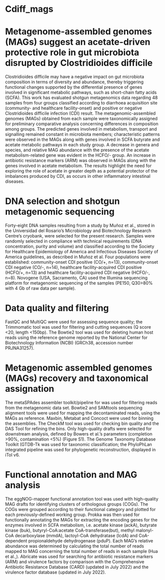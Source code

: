# Cdiff_mags
# Metagenome-assembled genomes (MAGs) suggest an acetate-driven protective role in gut microbiota disrupted by Clostridioides difficile

Clostridioides difficile may have a negative impact on gut microbiota composition in terms of diversity and abundance, thereby triggering functional changes supported by the differential presence of genes involved in significant metabolic pathways, such as short-chain fatty acids (SCFA). This work has evaluated shotgun metagenomics data regarding 48 samples from four groups classified according to diarrhoea acquisition site (community- and healthcare facility-onset) and positive or negative Clostridioides difficile infection (CDI) result. The metagenomic-assembled genomes (MAGs) obtained from each sample were taxonomically assigned for preliminary comparative analysis concerning differences in composition among groups. The predicted genes involved in metabolism, transport and signalling remained constant in microbiota members; characteristic patterns were observed in the MAGs along with genes involved in SCFA butyrate and acetate metabolic pathways in each study group. A decrease in genera and species, and relative MAG abundance with the presence of the acetate metabolism-related gene was evident in the HCFO/- group. An increase in antibiotic resistance markers (ARM) was observed in MAGs along with the genes involved in acetate metabolism. The results highlight the need for exploring the role of acetate in greater depth as a potential protector of the imbalances produced by CDI, as occurs in other inflammatory intestinal diseases.

# DNA selection and shotgun metagenomic sequencing

Forty-eight DNA samples resulting from a study by Muñoz et al., stored in the Universidad del Rosario’s Microbiology and Biotechnology Research Centre’s cryobank, were selected for the present research. Samples were randomly selected in compliance with technical requirements (DNA concentration, purity and volume) and classified according to the Society for Healthcare Epidemiology of America and Infectious Diseases Society of America guidelines, as described in Muñoz et al. Four populations were established: community-onset CDI positive (CO/+, n=13), community-onset CDI negative (CO/-, n=14), healthcare facility-acquired CDI positive (HCFO/+, n=13) and healthcare facility-acquired CDI negative (HCFO/-, n=8). Novogene (USA, Sacramento, CA) used the Illumina sequencing platform for metagenomic sequencing of the samples (PE150, Q30>80% with 4 Gb of raw data per sample).

# Data quality and filtering
FastQC and MultiQC were used for assessing sequence quality; the Trimmomatic tool was used for filtering and cutting sequences (Q score <20, length <150bp). The Bowtie2 tool was used for deleting human host reads using the reference genome reported by the National Center for Biotechnology Information (NCBI) (GRCh38, accession number PRJNA31257).

# Metagenomic assembled genomes (MAGs) recovery and taxonomical assignation
The metaSPAdes assembler toolkit/pipeline for was used for filtering reads from the metagenomic data set. Bowtie2 and SAMtools sequencing alignment tools were used for mapping the decontaminated reads, using the MAGs as reference. Maxbin, Metabat and Concoct were used for binning the assemblies. The CheckM tool was used for checking bin quality and the DAS Tool for refining the bins. Only high-quality drafts were selected for downstream analysis, defined by Bowers et al.’s parameters (completion >90%, contamination <5%) (Figure S1). The Genome Taxonomy Database Toolkit (GTDB-Tk was used for taxonomic classification; the PhyloPhLan integrated pipeline was used for phylogenetic reconstruction, displayed in iTol v6.

# Functional annotation and MAG analysis 
The eggNOG-mapper functional annotation tool was used with high-quality MAG drafts for identifying clusters of orthologous groups (COGs). The COGs were grouped according to their functional category and plotted for each previously-defined working group. Prokka was then used for functionally annotating the MAGs for extracting the encoding genes for the enzymes involved in SCFA metabolism, i.e. acetate kinase (ackA), butyrate kinase (buk), butyryl-CoA:acetate CoA-transferase(but), methyl malonyl-CoA decarboxylase (mmdA), lactoyl-CoA dehydratase (lcdA) and CoA-dependent propionaldehyde dehydrogenase (pduP). Each MAG’s relative abundance was determined by calculating the total number of reads mapped to MAG concerning the total number of reads in each sample (Hua et al.,). Abricate was used for searching for antibiotic resistance markers (ARM) and virulence factors by comparison with the Comprehensive Antibiotic Resistance Database (CARD) (updated in July 2022) and the virulence factor database (updated in July 2022).
